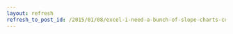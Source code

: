 ```yaml
---
layout: refresh
refresh_to_post_id: /2015/01/08/excel-i-need-a-bunch-of-slope-charts-comparing-different-columns
---
```

